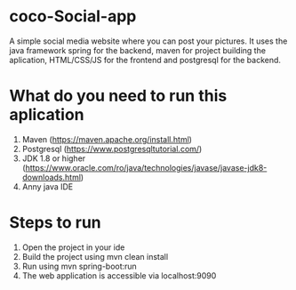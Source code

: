 # coco-Social-app

A simple social media website where you can post your pictures.
It uses the java framework spring for the backend, maven for project building the aplication, HTML/CSS/JS for the frontend and postgresql for the backend.        
# What do you need to run this aplication
  1. Maven (https://maven.apache.org/install.html)
  2. Postgresql (https://www.postgresqltutorial.com/)
  3. JDK 1.8 or higher (https://www.oracle.com/ro/java/technologies/javase/javase-jdk8-downloads.html)
  4. Anny java IDE
# Steps to run
  1. Open the project in your ide
  2. Build the project using mvn clean install
  3. Run using mvn spring-boot:run
  4. The web application is accessible via localhost:9090
